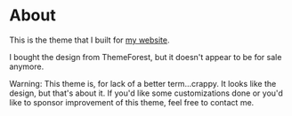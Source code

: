 # About

This is the theme that I built for [my website](http://cweagans.net).

I bought the design from ThemeForest, but it doesn't appear to be for sale anymore.

Warning: This theme is, for lack of a better term...crappy. It looks like the design, but that's about it. If you'd like some customizations done or you'd like to sponsor improvement of this theme, feel free to contact me.

